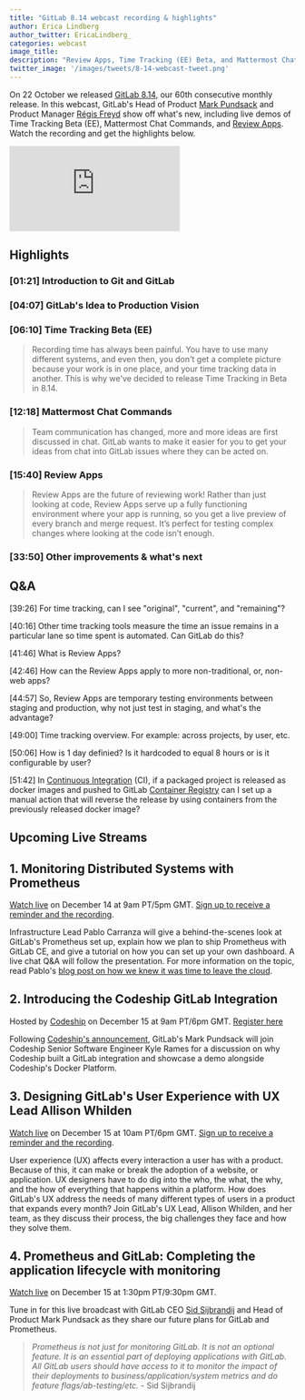 ```yaml
---
title: "GitLab 8.14 webcast recording & highlights" 
author: Erica Lindberg
author_twitter: EricaLindberg_
categories: webcast
image_title: 
description: "Review Apps, Time Tracking (EE) Beta, and Mattermost Chat Commands released!"
twitter_image: '/images/tweets/8-14-webcast-tweet.png'
---
```


On 22 October we released [GitLab 8.14][8-14-release-post], our 60th consecutive monthly release. In this webcast, GitLab's Head of Product [Mark Pundsack][mark-twitter] and Product Manager [Régis Freyd][regis-twitter] show off what's new, including live demos of Time Tracking Beta (EE), Mattermost Chat
Commands, and [Review Apps][review-apps-post]. Watch the recording and get the highlights below. 

<iframe src="https://www.youtube.com/embed/CteZol_7pxo" frameborder="0" allowfullscreen="true"> </iframe>

## Highlights 

### [01:21] Introduction to Git and GitLab
### [04:07] GitLab's Idea to Production Vision
### [06:10] Time Tracking Beta (EE)

> Recording time has always been painful. You have to use many different systems, and even then, you don't get a complete picture because your work is in one place, and your time tracking data in another. This is why we've decided to release Time Tracking in Beta in 8.14.

### [12:18] Mattermost Chat Commands

> Team communication has changed, more and more ideas are first discussed in chat. GitLab wants to make it easier for you to get your ideas from chat into GitLab issues where they can be acted on. 

### [15:40] Review Apps

> Review Apps are the future of reviewing work! Rather than just looking at code, Review Apps serve up a fully functioning environment where your app is running, so you get a live preview of every branch and merge request. It’s perfect for testing complex changes where looking at the code isn’t enough. 

### [33:50] Other improvements & what's next

## Q&A 

[39:26] For time tracking, can I see "original", "current", and "remaining"?

[40:16] Other time tracking tools measure the time an issue remains in a particular lane so time spent is automated. Can GitLab do this?

[41:46] What is Review Apps?

[42:46] How can the Review Apps apply to more non-traditional, or, non-web apps?

[44:57] So, Review Apps are temporary testing environments between staging and production, why not just test in staging, and what's the advantage?

[49:00] Time tracking overview. For example: across projects, by user, etc.

[50:06] How is 1 day definied? Is it hardcoded to equal 8 hours or is it configurable by user?

[51:42] In [Continuous Integration][ci-post] (CI), if a packaged project is released as docker images and pushed to GitLab [Container Registry][cr-post] can I set up a manual action that will reverse the release by using containers from the previously released docker image?

## Upcoming Live Streams 

## 1. Monitoring Distributed Systems with Prometheus

[Watch live][infra-livestream] on December 14 at 9am PT/5pm GMT. [Sign up to receive a reminder and the recording][infra-lp].

Infrastructure Lead Pablo Carranza will give a behind-the-scenes look at GitLab's Prometheus set up, explain how we plan to ship Prometheus with GitLab CE, and give a tutorial on how you can set up your own dashboard. A live chat Q&A will follow the presentation. 
For more information on the topic, read Pablo's [blog post on how we knew it was time to leave the cloud][bare-metal].

## 2. Introducing the Codeship GitLab Integration

Hosted by [Codeship][codeship-lp] on December 15 at 9am PT/6pm GMT. [Register here][codeship-lp]

Following [Codeship's announcement][codeship-post], GitLab's Mark Pundsack will join Codeship Senior Software Engineer Kyle Rames for a discussion on why Codeship built a GitLab integration and showcase a demo alongside Codeship's Docker Platform.

## 3. Designing GitLab's User Experience with UX Lead Allison Whilden

[Watch live][ux-livestream] on December 15 at 10am PT/6pm GMT. [Sign up to receive a reminder and the recording][ux-lp].

User experience (UX) affects every interaction a user has with a product. Because of this, it can make or break the adoption of a website, or application. UX designers have to do dig into the who, the what, the why, and the how of everything that happens within a platform.
How does GitLab's UX address the needs of many different types of users in a product that expands every month? Join GitLab's UX Lead, Allison Whilden, and her team, as they discuss their process, the big challenges they face and how they solve them.

## 4. Prometheus and GitLab: Completing the application lifecycle with monitoring

[Watch live][sid-livestream] on December 15 at 1:30pm PT/9:30pm GMT.

Tune in for this live broadcast with GitLab CEO [Sid Sijbrandij][sid-twitter] and Head of Product Mark Pundsack as 
they share our future plans for GitLab and Prometheus. 

> _Prometheus is not just for monitoring GitLab. It is not an optional feature. It is an essential part of deploying applications with GitLab. All GitLab users should have access to it to monitor the impact of their deployments to business/application/system metrics and do feature flags/ab-testing/etc._ - Sid Sijbrandij


<!-- identifiers --> 
[bare-metal]: https://about.gitlab.com/2016/11/10/why-choose-bare-metal/
[ci-post]: https://about.gitlab.com/2016/08/05/continuous-integration-delivery-and-deployment-with-gitlab/
[codeship-lp]: http://bit.ly/2g2jFjG
[codeship-post]: https://blog.codeship.com/codeship-launches-gitlab-support/
[cr-post]: https://about.gitlab.com/2016/05/23/gitlab-container-registry/
[infra-lp]: https://page.gitlab.com/20161207_PrometheusWebcast_LandingPage.html
[infra-livestream]: https://www.youtube.com/watch?v=WzAzm0C15W8
[mark-twitter]: https://twitter.com/MarkPundsack
[regis-twitter]: https://twitter.com/djaiss
[review-apps-post]: https://about.gitlab.com/2016/11/22/introducing-review-apps/
[sid-livestream]: https://www.youtube.com/watch?v=rT92jecagQo
[sid-twitter]: https://twitter.com/sytses
[ux-lp]: https://page.gitlab.com/UXLiveStream_LandingPage.html
[ux-livestream]: https://www.youtube.com/watch?v=Lxy1jET5pww
[8-14-release-post]: https://about.gitlab.com/2016/11/22/gitlab-8-14-released/
